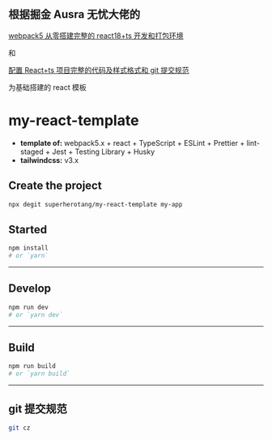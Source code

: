 ## 根据掘金 Ausra 无忧大佬的

[webpack5 从零搭建完整的 react18+ts 开发和打包环境](https://juejin.cn/post/7111922283681153038)

和

[配置 React+ts 项目完整的代码及样式格式和 git 提交规范](https://juejin.cn/post/7101596844181962788)

为基础搭建的 react 模板

# my-react-template

- **template of:** webpack5.x + react + TypeScript + ESLint + Prettier + lint-staged + Jest + Testing Library + Husky
- **tailwindcss:** v3.x

## Create the project

```bash
npx degit superherotang/my-react-template my-app
```

## Started

```bash
npm install
# or `yarn`
```

---

## Develop

```bash
npm run dev
# or `yarn dev`
```

---

## Build

```bash
npm run build
# or `yarn build`
```

---

## git 提交规范

```bash
git cz
```
